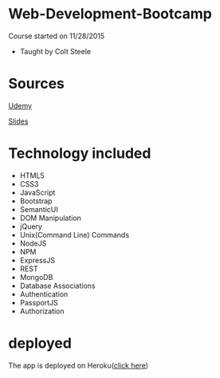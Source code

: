 # Web-Development-Bootcamp

Course started on 11/28/2015
- Taught by Colt Steele

# Sources

[Udemy](https://www.udemy.com/the-web-developer-bootcamp)


[Slides](https://webdev.slides.com/coltsteele)

# Technology included 
* HTML5
* CSS3
* JavaScript
* Bootstrap
* SemanticUI
* DOM Manipulation
* jQuery
* Unix(Command Line) Commands
* NodeJS
* NPM
* ExpressJS
* REST
* MongoDB
* Database Associations
* Authentication
* PassportJS
* Authorization

# deployed 

The app is deployed on Heroku([click here](https://fast-garden-65851.herokuapp.com))
